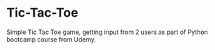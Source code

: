 # Tic-Tac-Toe
Simple Tic Tac Toe game, getting input from 2 users as part of Python bootcamp course from Udemy.
